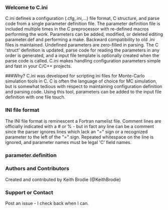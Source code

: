 ### Welcome to C.ini
C.ini defines a configuration (.cfg,.ini,...) file format, C structure, and parse code from a single parameter definition file.  The parameter definition file is included multiple times in the C preprocessor with re-defined macros performing the work.  Parameters can be added, modified, or deleted editing parameter.def and performing a make.  Backward compatibility to old .ini files is maintained.  Undefined parameters are zero-filled in parsing.  The C 'struct' definition is updated, parse code for reading the parameters in any order is generated, and a input file template is optionally created when the parse code is called.  C.ini makes handling configuration parameters simple and fast in your C/C++ projects.

###Why?
C.ini was developed for scripting ini files for Monte-Carlo simulation tools in C.  C is often the language of choice for MC simulation, but is somewhat tedious with respect to maintaining configuration definition and parsing code.  Using this tool, parameters can be added to the input file definition with one file touch.

### INI file format
The INI file format is reminescent a Fortran namelist file.  Comment lines are officially indicated with a # or % - but in fact any line can be a comment since the parser ignores lines which lack an "=" sign or a recognized parameter to the left of the "=" sign.  Repeated whitespace on the line is ignored, and parameter names must be legal 'C' field names.

### parameter.definition

### Authors and Contributors
Created and contributed by Keith Brodie (@KeithBrodie)

### Support or Contact
Post an issue - I check back when I can.
